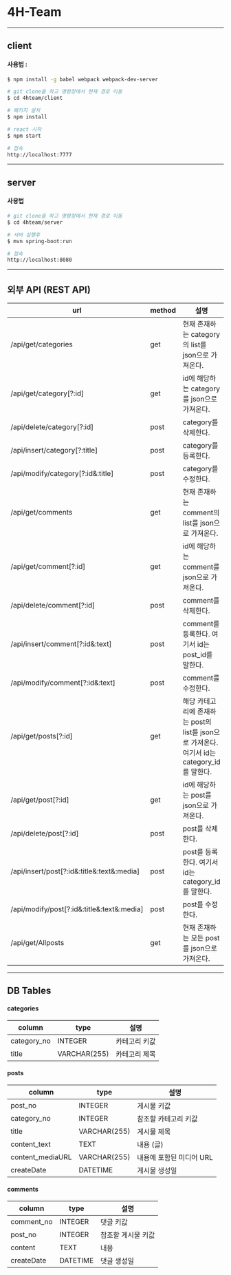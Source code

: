 # 4H-Team
---
## client
#### 사용법 :
```bash
$ npm install -g babel webpack webpack-dev-server

# git clone을 하고 명령창에서 현재 경로 이동
$ cd 4hteam/client

# 패키지 설치
$ npm install

# react 시작
$ npm start

# 접속
http://localhost:7777
```

---
## server
#### 사용법
```bash
# git clone을 하고 명령창에서 현재 경로 이동
$ cd 4hteam/server

# 서버 실행후
$ mvn spring-boot:run

# 접속
http://localhost:8080
```

---
## 외부 API (REST API)
url | method | 설명
----- | ----- | -----
/api/get/categories | get | 현재 존재하는 category의 list를 json으로 가져온다.
/api/get/category[?:id] | get | id에 해당하는 category를 json으로 가져온다.
/api/delete/category[?:id] | post | category를 삭제한다.
/api/insert/category[?:title] | post | category를 등록한다.
/api/modify/category[?:id&:title] | post | category를 수정한다.
/api/get/comments | get | 현재 존재하는 comment의 list를 json으로 가져온다.
/api/get/comment[?:id] | get | id에 해당하는 comment를 json으로 가져온다.
/api/delete/comment[?:id] | post | comment를 삭제한다.
/api/insert/comment[?:id&:text] | post | comment를 등록한다. 여기서 id는 post_id를 말한다.
/api/modify/comment[?:id&:text] | post | comment를 수정한다.
/api/get/posts[?:id] | get | 해당 카테고리에 존재하는 post의 list를 json으로 가져온다. 여기서 id는 category_id를 말한다.
/api/get/post[?:id] | get | id에 해당하는 post를 json으로 가져온다.
/api/delete/post[?:id] | post | post를 삭제한다.
/api/insert/post[?:id&:title&:text&:media] | post | post를 등록한다. 여기서 id는 category_id를 말한다.
/api/modify/post[?:id&:title&:text&:media] | post | post를 수정한다.
/api/get/Allposts | get | 현재 존재하는 모든 post를 json으로 가져온다.

---



## DB Tables

#### categories

column | type | 설명
----- | ----- | -----
category_no | INTEGER | 카테고리 키값
title | VARCHAR(255) | 카테고리 제목

#### posts

column | type | 설명
----- | ----- | -----
post_no | INTEGER | 게시물 키값
category_no | INTEGER | 참조할 카테고리 키값
title | VARCHAR(255) | 게시물 제목
content_text | TEXT | 내용 (글)
content_mediaURL | VARCHAR(255) | 내용에 포함된 미디어 URL
createDate | DATETIME | 게시물 생성일

#### comments

column | type | 설명
----- | ----- | -----
comment_no | INTEGER | 댓글 키값
post_no | INTEGER | 참조할 게시물 키값
content | TEXT | 내용
createDate | DATETIME | 댓글 생성일



